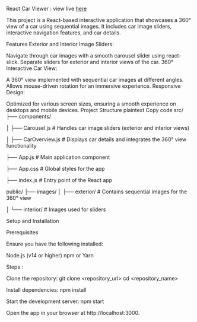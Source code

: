 React Car Viewer : view live [here]()

This project is a React-based interactive application that showcases a 360° view of a car using sequential images. It includes car image sliders, interactive navigation features, and car details.

Features
Exterior and Interior Image Sliders:

Navigate through car images with a smooth carousel slider using react-slick.
Separate sliders for exterior and interior views of the car.
360° Interactive Car View:

A 360° view implemented with sequential car images at different angles.
Allows mouse-driven rotation for an immersive experience.
Responsive Design:

Optimized for various screen sizes, ensuring a smooth experience on desktops and mobile devices.
Project Structure
plaintext
Copy code
src/
├── components/

│   ├── Carousel.js        # Handles car image sliders (exterior and interior views)

│   ├── CarOverview.js     # Displays car details and integrates the 360° view functionality

├── App.js                 # Main application component

├── App.css                # Global styles for the app

├── index.js               # Entry point of the React app

public/
├── images/
│   ├── exterior/          # Contains sequential images for the 360° view

│   └── interior/          # Images used for sliders

Setup and Installation

Prerequisites

Ensure you have the following installed:

Node.js (v14 or higher)
npm or Yarn

Steps :

Clone the repository:
git clone <repository_url>
cd <repository_name>

Install dependencies:
npm install

Start the development server:
npm start

Open the app in your browser at http://localhost:3000.
